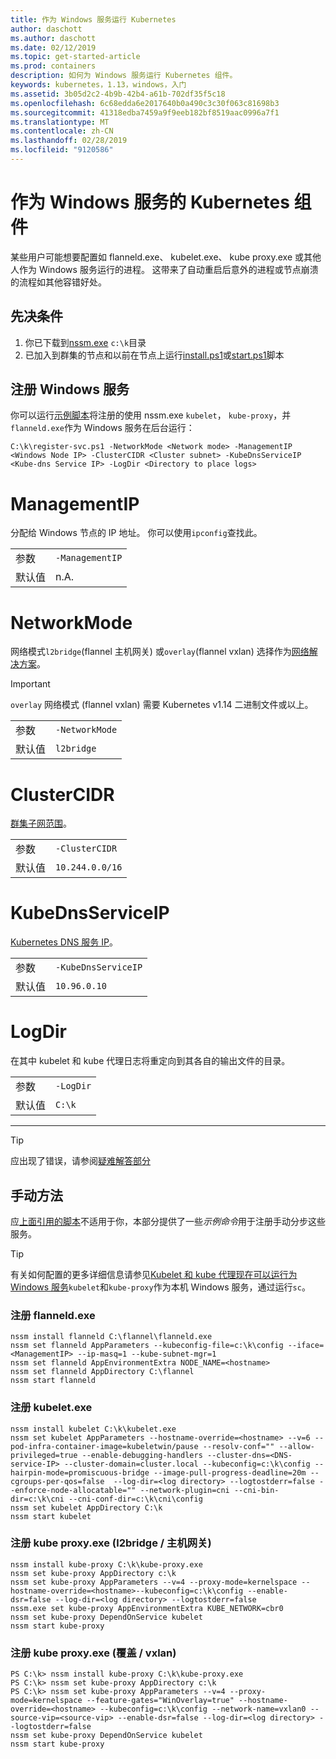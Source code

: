 ```yaml
---
title: 作为 Windows 服务运行 Kubernetes
author: daschott
ms.author: daschott
ms.date: 02/12/2019
ms.topic: get-started-article
ms.prod: containers
description: 如何为 Windows 服务运行 Kubernetes 组件。
keywords: kubernetes，1.13，windows，入门
ms.assetid: 3b05d2c2-4b9b-42b4-a61b-702df35f5c18
ms.openlocfilehash: 6c68edda6e2017640b0a490c3c30f063c81698b3
ms.sourcegitcommit: 41318edba7459a9f9eeb182bf8519aac0996a7f1
ms.translationtype: MT
ms.contentlocale: zh-CN
ms.lasthandoff: 02/28/2019
ms.locfileid: "9120586"
---
```

# <a name="kubernetes-components-as-windows-services"></a>作为 Windows 服务的 Kubernetes 组件 

某些用户可能想要配置如 flanneld.exe、 kubelet.exe、 kube proxy.exe 或其他人作为 Windows 服务运行的进程。 这带来了自动重启后意外的进程或节点崩溃的流程如其他容错好处。


## <a name="prerequisites"></a>先决条件
1. 你已下载到[nssm.exe](https://nssm.cc/download) `c:\k`目录
2. 已加入到群集的节点和以前在节点上运行[install.ps1](https://github.com/Microsoft/SDN/tree/master/Kubernetes/flannel/install.ps1)或[start.ps1](https://github.com/Microsoft/SDN/blob/master/Kubernetes/flannel/start.ps1)脚本

## <a name="registering-windows-services"></a>注册 Windows 服务
你可以运行[示例脚本](https://github.com/Microsoft/SDN/tree/master/Kubernetes/flannel/register-svc.ps1)将注册的使用 nssm.exe `kubelet`， `kube-proxy`，并`flanneld.exe`作为 Windows 服务在后台运行：

```
C:\k\register-svc.ps1 -NetworkMode <Network mode> -ManagementIP <Windows Node IP> -ClusterCIDR <Cluster subnet> -KubeDnsServiceIP <Kube-dns Service IP> -LogDir <Directory to place logs>
```

# [<a name="managementip"></a>ManagementIP](#tab/ManagementIP)
分配给 Windows 节点的 IP 地址。 你可以使用`ipconfig`查找此。

|  |  | 
|---------|---------|
|参数     | `-ManagementIP`        |
|默认值    | n.A.        |


# [<a name="networkmode"></a>NetworkMode](#tab/NetworkMode)
网络模式`l2bridge`(flannel 主机网关) 或`overlay`(flannel vxlan) 选择作为[网络解决方案](./network-topologies.md)。

> [!Important] 
> `overlay` 网络模式 (flannel vxlan) 需要 Kubernetes v1.14 二进制文件或以上。

|  |  | 
|---------|---------|
|参数     | `-NetworkMode`        |
|默认值    | `l2bridge`        |


# [<a name="clustercidr"></a>ClusterCIDR](#tab/ClusterCIDR)
[群集子网范围](./getting-started-kubernetes-windows.md#cluster-subnet-def)。

|  |  | 
|---------|---------|
|参数     | `-ClusterCIDR`        |
|默认值    | `10.244.0.0/16`        |


# [<a name="kubednsserviceip"></a>KubeDnsServiceIP](#tab/KubeDnsServiceIP)
[Kubernetes DNS 服务 IP](./getting-started-kubernetes-windows.md#kube-dns-def)。

|  |  | 
|---------|---------|
|参数     | `-KubeDnsServiceIP`        |
|默认值    | `10.96.0.10`        |


# [<a name="logdir"></a>LogDir](#tab/LogDir)
在其中 kubelet 和 kube 代理日志将重定向到其各自的输出文件的目录。

|  |  | 
|---------|---------|
|参数     | `-LogDir`        |
|默认值    | `C:\k`        |

---


> [!TIP] 
> 应出现了错误，请参阅[疑难解答部分](./common-problems.md#i-have-problems-running-kubernetes-processes-as-windows-services)

## <a name="manual-approach"></a>手动方法
应[上面引用的脚本](#registering-windows-services)不适用于你，本部分提供了一些*示例命令*用于注册手动分步这些服务。

> [!TIP] 
> 有关如何配置的更多详细信息请参见[Kubelet 和 kube 代理现在可以运行为 Windows 服务](https://kubernetes.io/docs/getting-started-guides/windows/#kubelet-and-kube-proxy-can-now-run-as-windows-services)`kubelet`和`kube-proxy`作为本机 Windows 服务，通过运行`sc`。

### <a name="register-flanneldexe"></a>注册 flanneld.exe
```
nssm install flanneld C:\flannel\flanneld.exe
nssm set flanneld AppParameters --kubeconfig-file=c:\k\config --iface=<ManagementIP> --ip-masq=1 --kube-subnet-mgr=1
nssm set flanneld AppEnvironmentExtra NODE_NAME=<hostname>
nssm set flanneld AppDirectory C:\flannel
nssm start flanneld
```

### <a name="register-kubeletexe"></a>注册 kubelet.exe
```
nssm install kubelet C:\k\kubelet.exe
nssm set kubelet AppParameters --hostname-override=<hostname> --v=6 --pod-infra-container-image=kubeletwin/pause --resolv-conf="" --allow-privileged=true --enable-debugging-handlers --cluster-dns=<DNS-service-IP> --cluster-domain=cluster.local --kubeconfig=c:\k\config --hairpin-mode=promiscuous-bridge --image-pull-progress-deadline=20m --cgroups-per-qos=false  --log-dir=<log directory> --logtostderr=false --enforce-node-allocatable="" --network-plugin=cni --cni-bin-dir=c:\k\cni --cni-conf-dir=c:\k\cni\config
nssm set kubelet AppDirectory C:\k
nssm start kubelet
```

### <a name="register-kube-proxyexe-l2bridge--host-gw"></a>注册 kube proxy.exe (l2bridge / 主机网关)
```
nssm install kube-proxy C:\k\kube-proxy.exe
nssm set kube-proxy AppDirectory c:\k
nssm set kube-proxy AppParameters --v=4 --proxy-mode=kernelspace --hostname-override=<hostname>--kubeconfig=c:\k\config --enable-dsr=false --log-dir=<log directory> --logtostderr=false
nssm.exe set kube-proxy AppEnvironmentExtra KUBE_NETWORK=cbr0
nssm set kube-proxy DependOnService kubelet
nssm start kube-proxy
```

### <a name="register-kube-proxyexe-overlay--vxlan"></a>注册 kube proxy.exe (覆盖 / vxlan)
```
PS C:\k> nssm install kube-proxy C:\k\kube-proxy.exe
PS C:\k> nssm set kube-proxy AppDirectory c:\k
PS C:\k> nssm set kube-proxy AppParameters --v=4 --proxy-mode=kernelspace --feature-gates="WinOverlay=true" --hostname-override=<hostname> --kubeconfig=c:\k\config --network-name=vxlan0 --source-vip=<source-vip> --enable-dsr=false --log-dir=<log directory> --logtostderr=false
nssm set kube-proxy DependOnService kubelet
nssm start kube-proxy
```